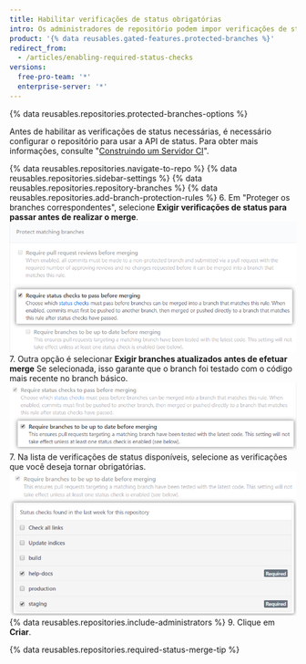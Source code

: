 ```yaml
---
title: Habilitar verificações de status obrigatórias
intro: Os administradores de repositório podem impor verificações de status obrigatórias antes de fazer merge de um branch em uma pull request ou antes de fazer push de commits em um branch local para o branch remoto protegido.
product: '{% data reusables.gated-features.protected-branches %}'
redirect_from:
  - /articles/enabling-required-status-checks
versions:
  free-pro-team: '*'
  enterprise-server: '*'
---
```


{% data reusables.repositories.protected-branches-options %}

Antes de habilitar as verificações de status necessárias, é necessário configurar o repositório para usar a API de status. Para obter mais informações, consulte "[Construindo um Servidor CI](/guides/building-a-ci-server/)".

{% data reusables.repositories.navigate-to-repo %}
{% data reusables.repositories.sidebar-settings %}
{% data reusables.repositories.repository-branches %}
{% data reusables.repositories.add-branch-protection-rules %}
6. Em "Proteger os branches correspondentes", selecione **Exigir verificações de status para passar antes de realizar o merge**. ![Opção Required status checks (Verificações de status obrigatórias)](/assets/images/help/repository/required-status-checks.png)
7. Outra opção é selecionar **Exigir branches atualizados antes de efetuar merge**  Se selecionada, isso garante que o branch foi testado com o código mais recente no branch básico. ![Caixa de seleção Status obrigatório rígido ou flexível](/assets/images/help/repository/protecting-branch-loose-status.png)
7. Na lista de verificações de status disponíveis, selecione as verificações que você deseja tornar obrigatórias.![Lista de verificações de status disponíveis](/assets/images/help/repository/required-statuses-list.png)
{% data reusables.repositories.include-administrators %}
9. Clique em **Criar**.

{% data reusables.repositories.required-status-merge-tip %}
